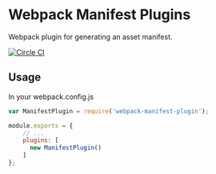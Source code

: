# Webpack Manifest Plugins

Webpack plugin for generating an asset manifest.

[![Circle CI](https://circleci.com/gh/danethurber/webpack-manifest-plugin.svg?style=shield)](https://circleci.com/gh/danethurber/webpack-manifest-plugin)


## Usage

In your webpack.config.js

```javascript
var ManifestPlugin = require('webpack-manifest-plugin');

module.exports = {
    // ...
    plugins: [
      new ManifestPlugin()
    ]
};
```
